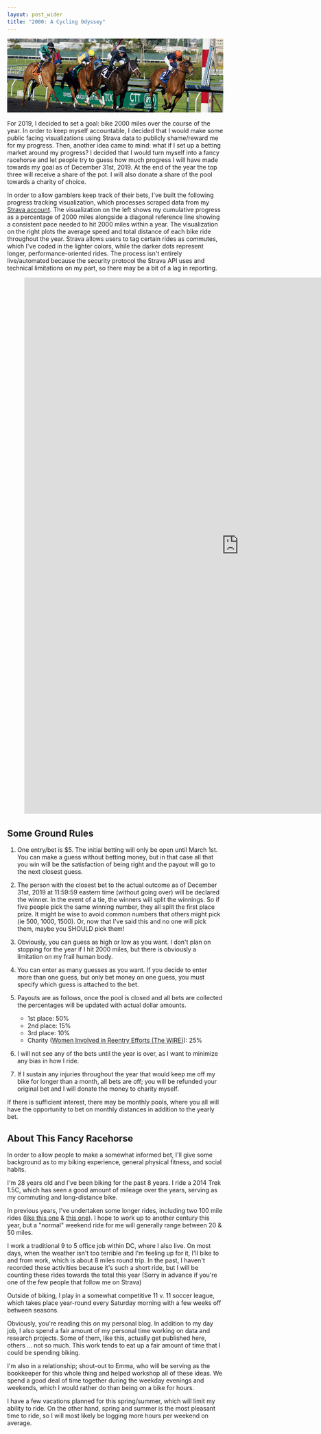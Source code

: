```yaml
---
layout: post_wider
title: "2000: A Cycling Odyssey" 
---
```


![](https://raw.githubusercontent.com/GWarrenn/gwarrenn.github.io/master/images/cycling_odyssey/fancy_horse.png)

For 2019, I decided to set a goal: bike 2000 miles over the course of the year. In order to keep myself accountable, I decided that I would make some public facing visualizations using Strava data to publicly shame/reward me for my progress. Then, another idea came to mind: what if I set up a betting market around my progress? I decided that I would turn myself into a fancy racehorse and let people try to guess how much progress I will have made towards my goal as of December 31st, 2019. At the end of the year the top three will receive a share of the pot. I will also donate a share of the pool towards a charity of choice.

In order to allow gamblers keep track of their bets, I've built the following progress tracking visualization, which processes scraped data from my [Strava account](https://www.strava.com/athletes/4778598). The visualization on the left shows my cumulative progress as a percentage of 2000 miles alongside a diagonal reference line showing a consistent pace needed to hit 2000 miles within a year. The visualization on the right plots the average speed and total distance of each bike ride throughout the year. Strava allows users to tag certain rides as commutes, which I've coded in the lighter colors, while the darker dots represent longer, performance-oriented rides. The process isn't entirely live/automated because the security protocol the Strava API uses and technical limitations on my part, so there may be a bit of a lag in reporting.

<figure class="video_container">
<iframe width="1000" height="1250" src="https://raw.githack.com/GWarrenn/fancy-racehorse/master/index.html" frameborder="0" allowfullscreen="true"></iframe>
</figure>

Some Ground Rules
--------------

1. One entry/bet is $5. The initial betting will only be open until March 1st. You can make a guess without betting money, but in that case all that you win will be the satisfaction of being right and the payout will go to the next closest guess.

2. The person with the closest bet to the actual outcome as of December 31st, 2019 at 11:59:59 eastern time (without going over) will be declared the winner. In the event of a tie, the winners will split the winnings. So if five people pick the same winning number, they all split the first place prize. It might be wise to avoid common numbers that others might pick (ie 500, 1000, 1500). Or, now that I've said this and no one will pick them, maybe you SHOULD pick them!

3. Obviously, you can guess as high or low as you want. I don't plan on stopping for the year if I hit 2000 miles, but there is obviously a limitation on my frail human body.

4. You can enter as many guesses as you want. If you decide to enter more than one guess, but only bet money on one guess, you must specify which guess is attached to the bet. 

5. Payouts are as follows, once the pool is closed and all bets are collected the percentages will be updated with actual dollar amounts.

	* 1st place: 50%
	* 2nd place: 15%
	* 3rd place: 10%
	* Charity ([Women Involved in Reentry Efforts (The WIRE)](https://thewiredc.org/)): 25%

6. I will not see any of the bets until the year is over, as I want to minimize any bias in how I ride. 

7. If I sustain any injuries throughout the year that would keep me off my bike for longer than a month, all bets are off; you will be refunded your original bet and I will donate the money to charity myself.

If there is sufficient interest, there may be monthly pools, where you all will have the opportunity to bet on monthly distances in addition to the yearly bet.

About This Fancy Racehorse
--------------

In order to allow people to make a somewhat informed bet, I'll give some background as to my biking experience, general physical fitness, and social habits.

I'm 28 years old and I've been biking for the past 8 years. I ride a 2014 Trek 1.5C, which has seen a good amount of mileage over the years, serving as my commuting and long-distance bike.

In previous years, I've undertaken some longer rides, including two 100 mile rides ([like this one](https://www.strava.com/activities/337245565) & [this one](https://www.strava.com/activities/159745215)). I hope to work up to another century this year, but a "normal" weekend ride for me will generally range between 20 & 50 miles.

I work a traditional 9 to 5 office job within DC, where I also live. On most days, when the weather isn't too terrible and I'm feeling up for it, I'll bike to and from work, which is about 8 miles round trip. In the past, I haven't recorded these activities because it's such a short ride, but I will be counting these rides towards the total this year (Sorry in advance if you're one of the few people that follow me on Strava)

Outside of biking, I play in a somewhat competitive 11 v. 11 soccer league, which takes place year-round every Saturday morning with a few weeks off between seasons. 

Obviously, you're reading this on my personal blog. In addition to my day job, I also spend a fair amount of my personal time working on data and research projects. Some of them, like this, actually get published here, others ... not so much. This work tends to eat up a fair amount of time that I could be spending biking.

I'm also in a relationship; shout-out to Emma, who will be serving as the bookkeeper for this whole thing and helped workshop all of these ideas. We spend a good deal of time together during the weekday evenings and weekends, which I would rather do than being on a bike for hours.

I have a few vacations planned for this spring/summer, which will limit my ability to ride. On the other hand, spring and summer is the most pleasant time to ride, so I will most likely be logging more hours per weekend on average. 

